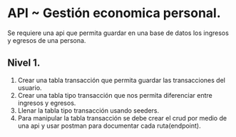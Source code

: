 # API ~ Gestión economica personal.

Se requiere una api que permita guardar en una base de datos los ingresos y egresos de una persona.

## Nivel 1.
1) Crear una tabla transacción que permita guardar las transacciones del usuario.
2) Crear una tabla tipo transacción que nos permita diferenciar entre ingresos y egresos.
3) Llenar la tabla tipo transacción usando seeders.
4) Para manipular la tabla transacción se debe crear el crud por medio de una api y usar postman para documentar cada ruta(endpoint).

